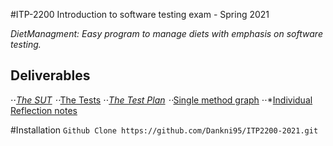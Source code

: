 #ITP-2200 Introduction to software testing exam - Spring 2021

_DietManagment: Easy program to manage diets with emphasis on software testing._

## Deliverables
⋅⋅*[The SUT](https://www.google.com)
⋅⋅*[The Tests](https://www.google.com)
⋅⋅*[The Test Plan](https://www.google.com)
⋅⋅*[Single method graph](https://www.google.com)
⋅⋅*[Individual Reflection notes](https://www.google.com)


#Installation
`Github Clone https://github.com/Dankni95/ITP2200-2021.git`
